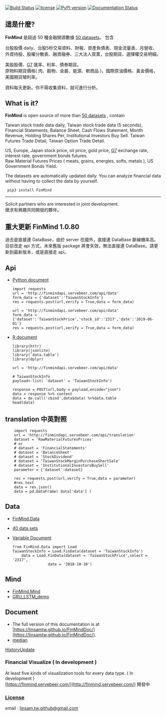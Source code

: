 [![Build Status](https://travis-ci.org/linsamtw/FinMind.svg?branch=master)](https://travis-ci.org/linsamtw/FinMind)
[![license](https://img.shields.io/github/license/mashape/apistatus.svg?maxAge=2592000)](https://github.com/linsamtw/FinMind/blob/master/LICENSE)
[![PyPI version](https://badge.fury.io/py/FinMind.svg)](https://badge.fury.io/py/FinMind)
[![Documentation Status](https://readthedocs.org/projects/finminddoc/badge/?version=latest)](https://finminddoc.readthedocs.io/en/latest/?badge=latest)
<!--[![Coverage Status](https://coveralls.io/repos/github/linsamtw/FinMind/badge.svg?branch=master)](https://coveralls.io/github/linsamtw/FinMind?branch=master)-->

## 這是什麼?
**FinMind** 是超過 50 種金融開源數據 [50 datasets](https://github.com/linsamtw/FinMind/blob/master/dataset.md)。
包含

台股股價 daily、台股5秒交易資料、財報、資產負債表、現金流量表、月營收、外資持股、股權分散表、融資融券、三大法人買賣，台股期貨、選擇權交易明細。

美股股價，[G7](https://zh.wikipedia.org/zh-tw/%E5%85%AB%E5%A4%A7%E5%B7%A5%E6%A5%AD%E5%9C%8B%E7%B5%84%E7%B9%94) 匯率、利率、債券期貨。<br>
原物料期貨價格( 肉、穀物、金屬、能源、軟商品 )，國際原油價格、黃金價格，美國期貨殖利率。

資料每天更新。你不需收集資料，就可進行分析。

## What is it?
**FinMind** is open source of more than [50 datasets](https://github.com/linsamtw/FinMind/blob/master/dataset.md)  , contain 

Taiwan stock trade data daily, Taiwan stock trade data (5 seconds), Financial Statements, Balance Sheet, Cash Flows Statement, Month Revenue, Holding Shares Per, Institutional Investors Buy Sell. Taiwan Futures Trade Detail, Taiwan Option Trade Detail.

US, Europe, Japan stock price, oil price, gold price, [G7](https://zh.wikipedia.org/zh-tw/%E5%85%AB%E5%A4%A7%E5%B7%A5%E6%A5%AD%E5%9C%8B%E7%B5%84%E7%B9%94) exchange rate, interest rate, government bonds futures. <br>
Raw Material Futures Prices ( meats, grains, energies, softs, metals ), US Government Bonds Yield. 

The datasets are automatically updated daily.
You can analyze financial data without having to collect the data by yourself.<br>

     pip3 install FinMind

-------------------------------------------------------------------
Solicit partners who are interested in joint development. <br>
徵求有興趣共同開發的夥伴。<br>

## 重大更新 FinMind 1.0.80
過去是直接連 DataBase，由於 server 在國外，直接連 DataBase 斷線機率高。<br>
目前改走 api 方式，未來舊版 package 將會失效，無法直接連 DataBase。請更新到最新版本，或是直接走 api。<br>

  
  ## Api
  
  * [Python document](https://github.com/linsamtw/FinMind/blob/master/example/Python%20document.md)
  
  
		import requests
		url = 'http://finmindapi.servebeer.com/api/data'
		form_data = {'dataset':'TaiwanStockInfo'}
		res = requests.post(url,verify = True,data = form_data)

		url = 'http://finmindapi.servebeer.com/api/data'
		form_data = {'dataset':'TaiwanStockPrice','stock_id':'2317','date':'2019-06-01'}
		res = requests.post(url,verify = True,data = form_data)
  
  * [R document](https://github.com/linsamtw/FinMind/blob/master/example/R%20document.md)
  
  
		library(httr) 
		library(jsonlite)
		library('data.table')
		library(dplyr)

		url = 'http://finmindapi.servebeer.com/api/data'

		# TaiwanStockInfo
		payload<-list( 'dataset' = 'TaiwanStockInfo')

		response = POST(url,body = payload,encode="json")
		data = response %>% content 
		data = do.call('cbind',data$data) %>%data.table
		head(data)	

  ## translation 中英對照
  
		import requests
		url = 'http://finmindapi.servebeer.com/api/translation'
		dataset = 'RawMaterialFuturesPrices'
		# or 
		# dataset = 'FinancialStatements'
		# dataset = 'BalanceSheet'
		# dataset = 'StockDividend'
		# dataset = 'TaiwanStockMarginPurchaseShortSale'
		# dataset = 'InstitutionalInvestorsBuySell'
		parameter = {'dataset':dataset}

		res = requests.post(url,verify = True,data = parameter)
		#res.text
		data = res.json()
		data = pd.DataFrame( data['data'] )

  ## Data
  * [FinMind.Data](https://github.com/linsamtw/FinMind/tree/master/Data)
  * [40 data sets](https://github.com/linsamtw/FinMind/blob/master/dataset.md)  
  * [Variable Document](https://github.com/linsamtw/FinMind/blob/master/VariableDocument.md)
  
		from FinMind.Data import Load
		TaiwanStockInfo = Load.FinData(dataset = 'TaiwanStockInfo')
	    	data = Load.FinData(dataset = 'TaiwanStockPrice',select = '2317',
						date = '2018-10-10')

  ## Mind
  * [FinMind.Mind](https://github.com/linsamtw/FinMind/tree/master/Mining)
  * [GRU_LSTM_demo](https://github.com/linsamtw/FinMind/blob/master/Mining/GRU_LSTM_demo.py)

  ## Document
  * The full version of this documentation is at [https://linsamtw.github.io/FinMindDoc/](https://linsamtw.github.io/FinMindDoc/).
  * [median](https://medium.com/@yanweiliu/finmind-%E4%BD%BF%E7%94%A8python%E6%9F%A5%E5%85%A8%E7%90%83%E8%82%A1%E5%83%B9-%E5%82%B5%E5%88%B8-%E5%8E%9F%E6%B2%B9%E5%83%B9%E6%A0%BC-f39d13ad6a68)


[HistoryUpdate](https://github.com/linsamtw/FinMind/blob/master/HistoryUpdate.md)


### Financial Visualize ( In development )
At least five kinds of visualization tools for every data type. ( In development )<br>
[https://finmind.servebeer.com/](http://finmind.servebeer.com/)
開發中

### [License](https://github.com/linsamtw/FinMind/blob/master/LICENSE)


email : linsam.tw.github@gmail.com


